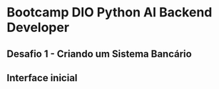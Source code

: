 # Bootcamp DIO Python AI Backend Developer
## Desafio 1 - Criando um Sistema Bancário
## Interface inicial